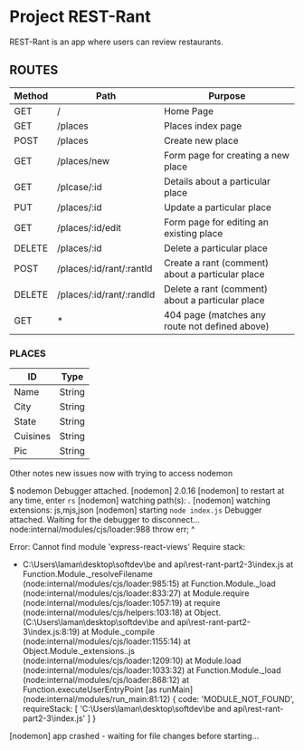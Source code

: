 # Project REST-Rant

REST-Rant is an app where users can review restaurants.

## ROUTES

| Method | Path | Purpose |
|---|---|---|
| GET | / | Home Page |
| GET | /places | Places index page | 
| POST | /places | Create new place | 
| GET | /places/new | Form page for creating a new place |
| GET | /plcase/:id | Details about a particular place |
| PUT | /places/:id | Update a particular place |
| GET | /places/:id/edit | Form page for editing an existing place |
| DELETE | /places/:id | Delete a particular place |
| POST | /places/:id/rant/:rantId | Create a rant (comment) about a particular place |
| DELETE | /places/:id/rant/:randId | Delete a rant (comment) about a particular place |
| GET | * | 404 page (matches any route not defined above) |

### PLACES

| ID | Type |
| --- | --- |
| Name | String |
| City | String |
| State | String |
| Cuisines | String |
| Pic | String |


Other notes
 new issues now with trying to access nodemon

 $ nodemon
Debugger attached.
[nodemon] 2.0.16
[nodemon] to restart at any time, enter `rs`
[nodemon] watching path(s): *.*
[nodemon] watching extensions: js,mjs,json
[nodemon] starting `node index.js`
Debugger attached.
Waiting for the debugger to disconnect...
node:internal/modules/cjs/loader:988
  throw err;
  ^

Error: Cannot find module 'express-react-views'
Require stack:
- C:\Users\laman\desktop\softdev\be and api\rest-rant-part2-3\index.js
    at Function.Module._resolveFilename (node:internal/modules/cjs/loader:985:15)
    at Function.Module._load (node:internal/modules/cjs/loader:833:27)
    at Module.require (node:internal/modules/cjs/loader:1057:19)
    at require (node:internal/modules/cjs/helpers:103:18)
    at Object.<anonymous> (C:\Users\laman\desktop\softdev\be and api\rest-rant-part2-3\index.js:8:19)
    at Module._compile (node:internal/modules/cjs/loader:1155:14)
    at Object.Module._extensions..js (node:internal/modules/cjs/loader:1209:10)
    at Module.load (node:internal/modules/cjs/loader:1033:32)
    at Function.Module._load (node:internal/modules/cjs/loader:868:12)
    at Function.executeUserEntryPoint [as runMain] (node:internal/modules/run_main:81:12) {
  code: 'MODULE_NOT_FOUND',
  requireStack: [
    'C:\\Users\\laman\\desktop\\softdev\\be and api\\rest-rant-part2-3\\index.js'
  ]
}

[nodemon] app crashed - waiting for file changes before starting...
